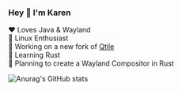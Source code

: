### Hey 👋 I'm Karen

<!--
**karrgozeyan/karrgozeyan** is a ✨ _special_ ✨ repository because its `README.md` (this file) appears on your GitHub profile.

Here are some ideas to get you started:

- 🔭 I’m currently working on ...
- 🌱 I’m currently learning ...
- 👯 I’m looking to collaborate on ...
- 🤔 I’m looking for help with ...
- 💬 Ask me about ...
- 📫 How to reach me: ...
- 😄 Pronouns: ...
- ⚡ Fun fact: ...
-->
:heart: Loves Java & Wayland <br/>
:penguin: Linux Enthusiast <br/>
:microscope: Working on a new fork of [Qtile](https://github.com/qtile/qtile) <br/>
:crab: Learning Rust <br/>
:brain: Planning to create a Wayland Compositor in Rust <br />


![Anurag's GitHub stats](https://github-readme-stats.vercel.app/api?username=karrgozeyan&show_icons=true&theme=github_dark)
